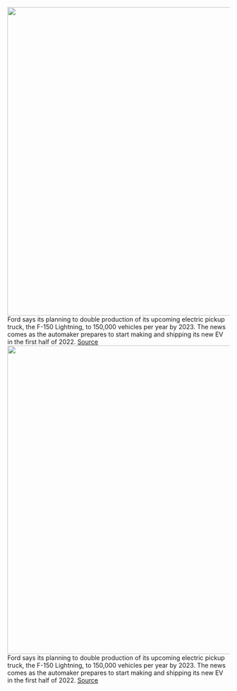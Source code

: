 <img src='https://cdn.vox-cdn.com/thumbor/PnrGIxooaJHGQVSxoB6-nTY9VA4=/0x0:2040x1360/1200x800/filters:focal(857x517:1183x843)/cdn.vox-cdn.com/uploads/chorus_image/image/70345011/akrales_20210526_4595_0008.0.jpg' width='700px' /><br/>
Ford says its planning to double production of its upcoming electric pickup truck, the F-150 Lightning, to 150,000 vehicles per year by 2023. The news comes as the automaker prepares to start making and shipping its new EV in the first half of 2022.
<a href='https://www.theverge.com/2022/1/4/22865664/ford-f150-lightning-double-production-150000-annual'> Source <a/><img src='https://cdn.vox-cdn.com/thumbor/PnrGIxooaJHGQVSxoB6-nTY9VA4=/0x0:2040x1360/1200x800/filters:focal(857x517:1183x843)/cdn.vox-cdn.com/uploads/chorus_image/image/70345011/akrales_20210526_4595_0008.0.jpg' width='700px' /><br/>
Ford says its planning to double production of its upcoming electric pickup truck, the F-150 Lightning, to 150,000 vehicles per year by 2023. The news comes as the automaker prepares to start making and shipping its new EV in the first half of 2022.
<a href='https://www.theverge.com/2022/1/4/22865664/ford-f150-lightning-double-production-150000-annual'> Source <a/>